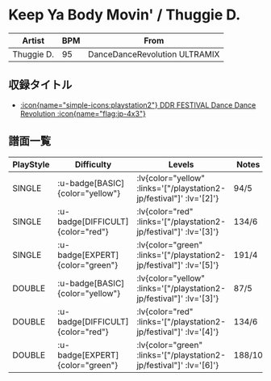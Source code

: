 # Keep Ya Body Movin' / Thuggie D.

|Artist|BPM|From|
|------|---|----|
|Thuggie D.|95|DanceDanceRevolution ULTRAMIX|

## 収録タイトル

- [ :icon{name="simple-icons:playstation2"} DDR FESTIVAL Dance Dance Revolution :icon{name="flag:jp-4x3"} ](/playstation2-jp/festival)

## 譜面一覧

|PlayStyle|Difficulty|Levels|Notes|Movie|
|---------|----------|------|-----|-----|
|SINGLE| :u-badge[BASIC]{color="yellow"} | :lv{color="yellow" :links='["/playstation2-jp/festival"]' :lv='[2]'} |94/5||
|SINGLE| :u-badge[DIFFICULT]{color="red"} | :lv{color="red" :links='["/playstation2-jp/festival"]' :lv='[3]'} |134/6||
|SINGLE| :u-badge[EXPERT]{color="green"} | :lv{color="green" :links='["/playstation2-jp/festival"]' :lv='[5]'} |191/4||
|DOUBLE| :u-badge[BASIC]{color="yellow"} | :lv{color="yellow" :links='["/playstation2-jp/festival"]' :lv='[3]'} |87/5||
|DOUBLE| :u-badge[DIFFICULT]{color="red"} | :lv{color="red" :links='["/playstation2-jp/festival"]' :lv='[4]'} |134/6||
|DOUBLE| :u-badge[EXPERT]{color="green"} | :lv{color="green" :links='["/playstation2-jp/festival"]' :lv='[6]'} |188/10||
